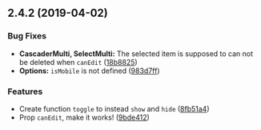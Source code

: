 ## 2.4.2 (2019-04-02)


### Bug Fixes

* **CascaderMulti, SelectMulti:** The selected item is supposed to can not be deleted when `canEdit` ([18b8825](https://github.com/livelybone/vue-select/commit/18b8825))
* **Options:** `isMobile` is not defined ([983d7ff](https://github.com/livelybone/vue-select/commit/983d7ff))


### Features

* Create function `toggle` to instead `show` and `hide` ([8fb51a4](https://github.com/livelybone/vue-select/commit/8fb51a4))
* Prop `canEdit`, make it works! ([9bde412](https://github.com/livelybone/vue-select/commit/9bde412))



